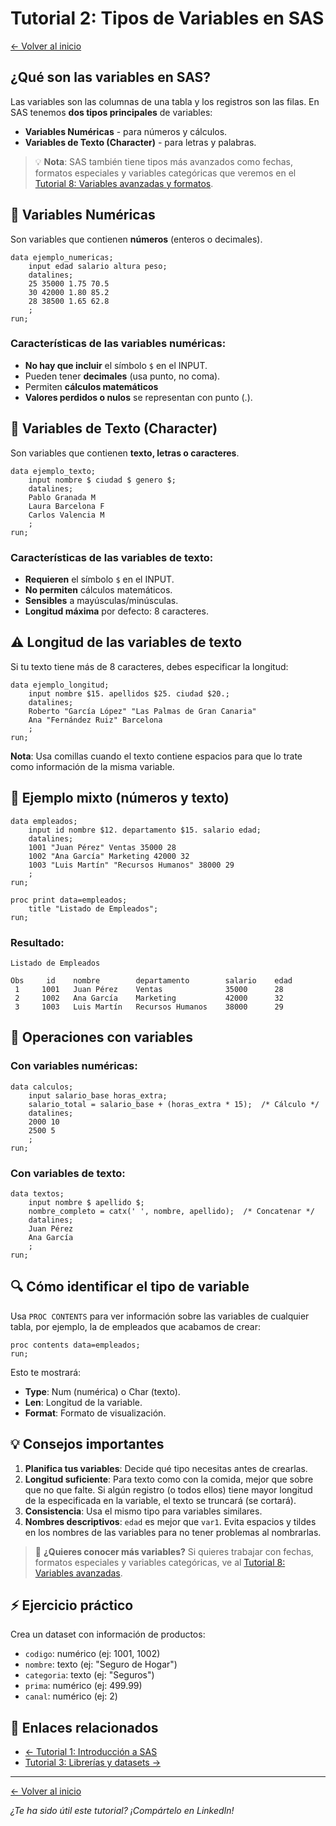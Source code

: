 # Tutorial 2: Tipos de Variables en SAS

[← Volver al inicio](./index.html)

## ¿Qué son las variables en SAS?

Las variables son las columnas de una tabla y los registros son las filas. En SAS tenemos **dos tipos principales** de variables:

- **Variables Numéricas** - para números y cálculos.
- **Variables de Texto (Character)** - para letras y palabras.

> 💡 **Nota**: SAS también tiene tipos más avanzados como fechas, formatos especiales y variables categóricas que veremos en el [Tutorial 8: Variables avanzadas y formatos](./tutorial-08-variables-avanzadas.html).

## 🔢 Variables Numéricas

Son variables que contienen **números** (enteros o decimales).

```sas
data ejemplo_numericas;
    input edad salario altura peso;
    datalines;
    25 35000 1.75 70.5
    30 42000 1.80 85.2
    28 38500 1.65 62.8
    ;
run;
```

### Características de las variables numéricas:
- **No hay que incluir** el símbolo `$` en el INPUT.
- Pueden tener **decimales** (usa punto, no coma).
- Permiten **cálculos matemáticos**
- **Valores perdidos o nulos** se representan con punto (.).

## 📝 Variables de Texto (Character)

Son variables que contienen **texto, letras o caracteres**.

```sas
data ejemplo_texto;
    input nombre $ ciudad $ genero $;
    datalines;
    Pablo Granada M
    Laura Barcelona F
    Carlos Valencia M
    ;
run;
```

### Características de las variables de texto:
- **Requieren** el símbolo `$` en el INPUT.
- **No permiten** cálculos matemáticos.
- **Sensibles** a mayúsculas/minúsculas.
- **Longitud máxima** por defecto: 8 caracteres.

## ⚠️ Longitud de las variables de texto

Si tu texto tiene más de 8 caracteres, debes especificar la longitud:

```sas
data ejemplo_longitud;
    input nombre $15. apellidos $25. ciudad $20.;
    datalines;
    Roberto "García López" "Las Palmas de Gran Canaria"
    Ana "Fernández Ruiz" Barcelona
    ;
run;
```

**Nota**: Usa comillas cuando el texto contiene espacios para que lo trate como información de la misma variable.

## 🔄 Ejemplo mixto (números y texto)

```sas
data empleados;
    input id nombre $12. departamento $15. salario edad;
    datalines;
    1001 "Juan Pérez" Ventas 35000 28
    1002 "Ana García" Marketing 42000 32
    1003 "Luis Martín" "Recursos Humanos" 38000 29
    ;
run;

proc print data=empleados;
    title "Listado de Empleados";
run;
```

### Resultado:
```
Listado de Empleados

Obs     id    nombre        departamento        salario    edad
 1     1001   Juan Pérez    Ventas              35000      28
 2     1002   Ana García    Marketing           42000      32
 3     1003   Luis Martín   Recursos Humanos    38000      29
```

## 🧮 Operaciones con variables

### Con variables numéricas:
```sas
data calculos;
    input salario_base horas_extra;
    salario_total = salario_base + (horas_extra * 15);  /* Cálculo */
    datalines;
    2000 10
    2500 5
    ;
run;
```

### Con variables de texto:
```sas
data textos;
    input nombre $ apellido $;
    nombre_completo = catx(' ', nombre, apellido);  /* Concatenar */
    datalines;
    Juan Pérez
    Ana García
    ;
run;
```

## 🔍 Cómo identificar el tipo de variable

Usa `PROC CONTENTS` para ver información sobre las variables de cualquier tabla, por ejemplo, la de empleados que acabamos de crear:

```sas
proc contents data=empleados;
run;
```

Esto te mostrará:
- **Type**: Num (numérica) o Char (texto). 
- **Len**: Longitud de la variable.
- **Format**: Formato de visualización.

## 💡 Consejos importantes

1. **Planifica tus variables**: Decide qué tipo necesitas antes de crearlas.
2. **Longitud suficiente**: Para texto como con la comida, mejor que sobre que no que falte. Si algún registro (o todos ellos) tiene mayor longitud de la especificada en la variable, el texto se truncará (se cortará). 
3. **Consistencia**: Usa el mismo tipo para variables similares.
4. **Nombres descriptivos**: `edad` es mejor que `var1`. Evita espacios y tildes en los nombres de las variables para no tener problemas al nombrarlas.

> 🚀 **¿Quieres conocer más variables?** Si quieres trabajar con fechas, formatos especiales y variables categóricas, ve al [Tutorial 8: Variables avanzadas](./tutorial-08-variables-avanzadas.html).

## ⚡ Ejercicio práctico

Crea un dataset con información de productos:
- `codigo`: numérico (ej: 1001, 1002)
- `nombre`: texto (ej: "Seguro de Hogar")
- `categoria`: texto (ej: "Seguros")
- `prima`: numérico (ej: 499.99)
- `canal`: numérico (ej: 2)

## 🔗 Enlaces relacionados

- [← Tutorial 1: Introducción a SAS](./tutorial-01-introduccion.html)
- [Tutorial 3: Librerías y datasets →](./tutorial-03-librerias.html)

---

[← Volver al inicio](./index.html)

*¿Te ha sido útil este tutorial? ¡Compártelo en LinkedIn!*
